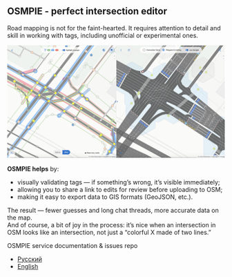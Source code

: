 ## OSMPIE - perfect intersection editor 

Road mapping is not for the faint-hearted. It requires attention to detail and skill in working with tags, including unofficial or experimental ones.

![OSMPIE splash](./ru/examples/img/example-img3.png)

 

**OSMPIE helps** by:
- visually validating tags — if something’s wrong, it’s visible immediately;  
- allowing you to share a link to edits for review before uploading to OSM;  
- making it easy to export data to GIS formats (GeoJSON, etc.).  

The result — fewer guesses and long chat threads, more accurate data on the map.  
And of course, a bit of joy in the process: it’s nice when an intersection in OSM looks like an intersection, not just a “colorful X made of two lines.”


OSMPIE service documentation &amp; issues repo

 - [Русский](./ru/index.md) 
 - [English](./en/index.md)